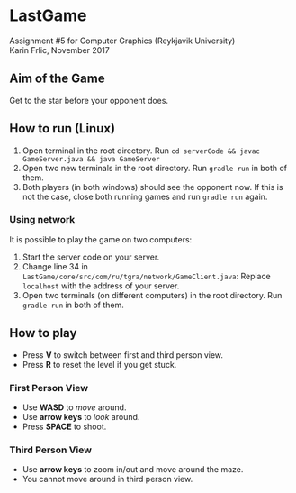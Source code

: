 # LastGame
Assignment #5 for Computer Graphics (Reykjavik University)  
Karin Frlic, November 2017

## Aim of the Game
Get to the star before your opponent does.

## How to run (Linux)
1. Open terminal in the root directory. Run `cd serverCode && javac GameServer.java && java GameServer`
2. Open two new terminals in the root directory. Run `gradle run` in both of them.
3. Both players (in both windows) should see the opponent now. If this is not the case, close both running games and run `gradle run` again.

### Using network
It is possible to play the game on two computers:
1. Start the server code on your server.
2. Change line 34 in `LastGame/core/src/com/ru/tgra/network/GameClient.java`: Replace `localhost` with the address of your server.
3. Open two terminals (on different computers) in the root directory. Run `gradle run` in both of them.

## How to play
* Press **V** to switch between first and third person view.
* Press **R** to reset the level if you get stuck.

### First Person View
* Use **WASD** to *move* around.
* Use **arrow keys** to *look* around.
* Press **SPACE** to shoot.

### Third Person View
* Use **arrow keys** to zoom in/out and move around the maze.
* You cannot move around in third person view.

